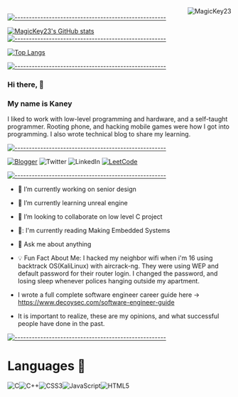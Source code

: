 <img align ="right" src="https://komarev.com/ghpvc/?username=MagicKey23&label=Profile%20views&color=0e75b6&style=flat" alt="MagicKey23">

[![-----------------------------------------------------](
https://raw.githubusercontent.com/andreasbm/readme/master/assets/lines/water.png)](https://github.com/MagicKey23?tab=repositories)

[![MagicKey23's GitHub stats](github-readme-stats1-omega-mauve.vercel.app/api?username=MagicKey23&show_icons=true&theme=cobalt)](https://github.com/MagicKey23/github-readme-stats)
[![-----------------------------------------------------](
https://raw.githubusercontent.com/andreasbm/readme/master/assets/lines/water.png)](https://github.com/MagicKey23?tab=repositories)

[![Top Langs](github-readme-stats1-omega-mauve.vercel.app/api/top-langs/?username=MagicKey23&layout=compact)](https://github.com/Magickey23/github-readme-stats)

[![-----------------------------------------------------](
https://raw.githubusercontent.com/andreasbm/readme/master/assets/lines/water.png)](https://github.com/MagicKey23?tab=repositories)

### Hi there, 👋
### My name is Kaney
I liked to work with low-level programming and hardware, and a self-taught programmer. Rooting phone, and hacking mobile games were how I got into programming. I also wrote technical blog to share my learning. 

[![-----------------------------------------------------](
https://raw.githubusercontent.com/andreasbm/readme/master/assets/lines/water.png)](https://github.com/MagicKey23?tab=repositories)

<a href="https://www.decoysec.com/blogs">![Blogger](https://img.shields.io/badge/Blogger-FF5722?style=for-the-badge&logo=blogger&logoColor=white)</a> ![Twitter](https://img.shields.io/badge/Twitter-%231DA1F2.svg?style=for-the-badge&logo=Twitter&logoColor=white) ![LinkedIn](https://img.shields.io/badge/linkedin-%230077B5.svg?style=for-the-badge&logo=linkedin&logoColor=white) <a href="https://leetcode.com/Dec0ySec/">![LeetCode](https://img.shields.io/badge/LeetCode-000000?style=for-the-badge&logo=LeetCode&logoColor=#d16c06)</a>

[![-----------------------------------------------------](
https://raw.githubusercontent.com/andreasbm/readme/master/assets/lines/water.png)](https://github.com/MagicKey23?tab=repositories)

- 🔭 I’m currently working on senior design
- 🌱 I’m currently learning unreal engine
- 👯 I’m looking to collaborate on low level C project
- 📖: I'm currently reading Making Embedded Systems
- 💬 Ask me about anything
- 💡 Fun Fact About Me: I hacked my neighbor wifi when i'm 16 using backtrack OS(KaliLinux) with aircrack-ng. They were using WEP and default password for their router login. I changed the password, and losing sleep whenever polices hanging outside my apartment. 

- I wrote a full complete software engineer career guide here -> https://www.decoysec.com/software-engineer-guide
- It is important to realize, these are my opinions, and what successful people have done in the past. 

[![-----------------------------------------------------](
https://raw.githubusercontent.com/andreasbm/readme/master/assets/lines/water.png)](https://github.com/MagicKey23?tab=repositories)

# Languages :bookmark_tabs: 

![C](https://img.shields.io/badge/c-%2300599C.svg?style=for-the-badge&logo=c&logoColor=white)![C++](https://img.shields.io/badge/c++-%2300599C.svg?style=for-the-badge&logo=c%2B%2B&logoColor=white)![CSS3](https://img.shields.io/badge/css3-%231572B6.svg?style=for-the-badge&logo=css3&logoColor=white)![JavaScript](https://img.shields.io/badge/javascript-%23323330.svg?style=for-the-badge&logo=javascript&logoColor=%23F7DF1E)![HTML5](https://img.shields.io/badge/html5-%23E34F26.svg?style=for-the-badge&logo=html5&logoColor=white)
